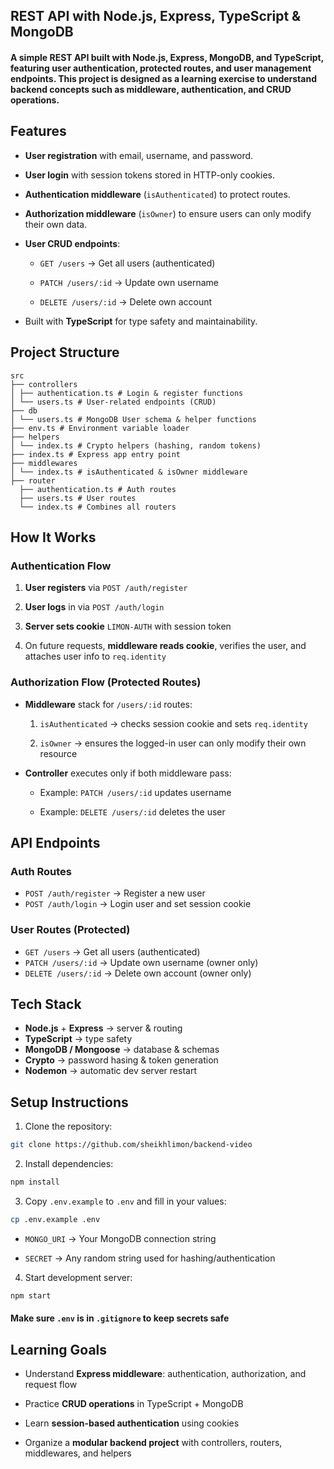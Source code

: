 ## REST API with Node.js, Express, TypeScript & MongoDB

#### A simple REST API built with **Node.js, Express, MongoDB, and TypeScript**, featuring user authentication, protected routes, and user management endpoints. This project is designed as a learning exercise to understand backend concepts such as middleware, authentication, and CRUD operations.

## Features

- **User registration** with email, username, and password.

- **User login** with session tokens stored in HTTP-only cookies.

- **Authentication middleware** (`isAuthenticated`) to protect routes.

- **Authorization middleware** (`isOwner`) to ensure users can only modify their own data.

- **User CRUD endpoints**:

  - `GET /users` → Get all users (authenticated)

  - `PATCH /users/:id` → Update own username

  - `DELETE /users/:id` → Delete own account

- Built with **TypeScript** for type safety and maintainability.

## Project Structure

```
src
├── controllers
│ ├── authentication.ts # Login & register functions
│ └── users.ts # User-related endpoints (CRUD)
├── db
│ └── users.ts # MongoDB User schema & helper functions
├── env.ts # Environment variable loader
├── helpers
│ └── index.ts # Crypto helpers (hashing, random tokens)
├── index.ts # Express app entry point
├── middlewares
│ └── index.ts # isAuthenticated & isOwner middleware
├── router
  ├── authentication.ts # Auth routes
  ├── users.ts # User routes
  └── index.ts # Combines all routers
```

## How It Works

### Authentication Flow

1. **User registers** via `POST /auth/register`

2. **User logs** in via `POST /auth/login`

3. **Server sets cookie** `LIMON-AUTH` with session token

4. On future requests, **middleware reads cookie**, verifies the user, and attaches user info to `req.identity`

### Authorization Flow (Protected Routes)

- **Middleware** stack for `/users/:id` routes:

  1. `isAuthenticated` → checks session cookie and sets `req.identity`

  2. `isOwner` → ensures the logged-in user can only modify their own resource

- **Controller** executes only if both middleware pass:

  - Example: `PATCH /users/:id` updates username

  - Example: `DELETE /users/:id` deletes the user

## API Endpoints

### Auth Routes

- `POST /auth/register` → Register a new user
- `POST /auth/login` → Login user and set session cookie

### User Routes (Protected)

- `GET /users` → Get all users (authenticated)
- `PATCH /users/:id` → Update own username (owner only)
- `DELETE /users/:id` → Delete own account (owner only)

## Tech Stack

- **Node.js** + **Express** → server & routing
- **TypeScript** → type safety
- **MongoDB / Mongoose** → database & schemas
- **Crypto** → password hasing & token generation
- **Nodemon** → automatic dev server restart

## Setup Instructions

1. Clone the repository:

```bash
git clone https://github.com/sheikhlimon/backend-video
```

2. Install dependencies:

```bash
npm install
```

3. Copy `.env.example` to `.env` and fill in your values:

```bash
cp .env.example .env
```

- `MONGO_URI` → Your MongoDB connection string

- `SECRET` → Any random string used for hashing/authentication

4. Start development server:

```bash
npm start
```

#### Make sure `.env` is in `.gitignore` to keep secrets safe

## Learning Goals

- Understand **Express middleware**: authentication, authorization, and request flow

- Practice **CRUD operations** in TypeScript + MongoDB

- Learn **session-based authentication** using cookies

- Organize a **modular backend project** with controllers, routers, middlewares, and helpers
